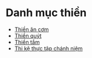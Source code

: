 # Danh mục thiền

- [Thiền ăn cơm](thien_an_com.md)
- [Thiền quýt](thien_quyt.md)
- [Thiền tắm](thien_tam.md)
- [Thi kệ thực tập chánh niệm](thi_ke_thuc_tap_chanh_niem.md)